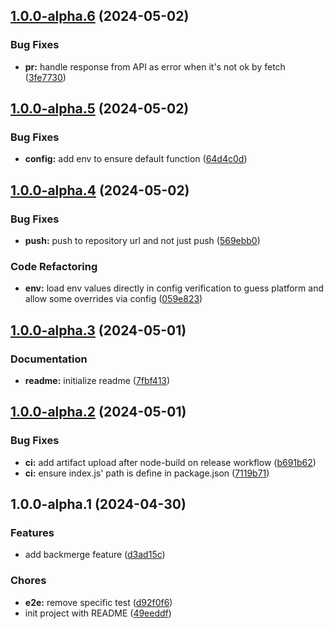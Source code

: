 ## [1.0.0-alpha.6](https://github.com/kilianpaquier/semantic-release-backmerge/compare/v1.0.0-alpha.5...v1.0.0-alpha.6) (2024-05-02)


### Bug Fixes

* **pr:** handle response from API as error when it's not ok by fetch ([3fe7730](https://github.com/kilianpaquier/semantic-release-backmerge/commit/3fe7730c3d27c8e39531211b462f6b9f3de63d7f))

## [1.0.0-alpha.5](https://github.com/kilianpaquier/semantic-release-backmerge/compare/v1.0.0-alpha.4...v1.0.0-alpha.5) (2024-05-02)


### Bug Fixes

* **config:** add env to ensure default function ([64d4c0d](https://github.com/kilianpaquier/semantic-release-backmerge/commit/64d4c0da690ea92359da2607013756035a81ed73))

## [1.0.0-alpha.4](https://github.com/kilianpaquier/semantic-release-backmerge/compare/v1.0.0-alpha.3...v1.0.0-alpha.4) (2024-05-02)


### Bug Fixes

* **push:** push to repository url and not just push ([569ebb0](https://github.com/kilianpaquier/semantic-release-backmerge/commit/569ebb02e59d71a531f0921645d4c0c5f3ea6624))


### Code Refactoring

* **env:** load env values directly in config verification to guess platform and allow some overrides via config ([059e823](https://github.com/kilianpaquier/semantic-release-backmerge/commit/059e823d0395e3122d1add7972f9f567f29698df))

## [1.0.0-alpha.3](https://github.com/kilianpaquier/semantic-release-backmerge/compare/v1.0.0-alpha.2...v1.0.0-alpha.3) (2024-05-01)


### Documentation

* **readme:** initialize readme ([7fbf413](https://github.com/kilianpaquier/semantic-release-backmerge/commit/7fbf413d94ecf92a3322103ae1f760558a21872e))

## [1.0.0-alpha.2](https://github.com/kilianpaquier/semantic-release-backmerge/compare/v1.0.0-alpha.1...v1.0.0-alpha.2) (2024-05-01)


### Bug Fixes

* **ci:** add artifact upload after node-build on release workflow ([b691b62](https://github.com/kilianpaquier/semantic-release-backmerge/commit/b691b62a8513f3de7e38dd138aee106e337aeb29))
* **ci:** ensure index.js' path is define in package.json ([7119b71](https://github.com/kilianpaquier/semantic-release-backmerge/commit/7119b71bababdb2836d4cdb0ffe21e746e8b239f))

## 1.0.0-alpha.1 (2024-04-30)


### Features

* add backmerge feature ([d3ad15c](https://github.com/kilianpaquier/semantic-release-backmerge/commit/d3ad15c52b0b9af75f75dd985f593c26d21b7827))


### Chores

* **e2e:** remove specific test ([d92f0f6](https://github.com/kilianpaquier/semantic-release-backmerge/commit/d92f0f647f621b6e47a3dc08020836bea6976ebd))
* init project with README ([49eeddf](https://github.com/kilianpaquier/semantic-release-backmerge/commit/49eeddf7abb83571dd9c8ed71bec5a765929da56))

